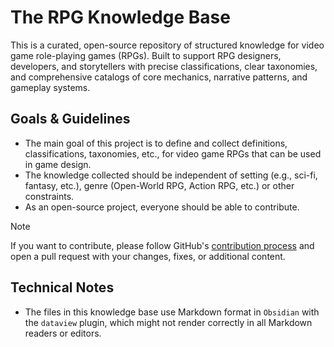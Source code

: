 # The RPG Knowledge Base
This is a curated, open-source repository of structured knowledge for video game role-playing games (RPGs). Built to support RPG designers, developers, and storytellers with precise classifications, clear taxonomies, and comprehensive catalogs of core mechanics, narrative patterns, and gameplay systems.
## Goals & Guidelines
* The main goal of this project is to define and collect definitions, classifications, taxonomies, etc., for video game RPGs that can be used in game design.  
* The knowledge collected should be independent of setting (e.g., sci-fi, fantasy, etc.), genre (Open-World RPG, Action RPG, etc.) or other constraints.  
* As an open-source project, everyone should be able to contribute.

> [!NOTE]
> If you want to contribute, please follow GitHub's [contribution process](https://docs.github.com/en/get-started/exploring-projects-on-github/contributing-to-a-project) and open a pull request with your changes, fixes, or additional content.
## Technical Notes
* The files in this knowledge base use Markdown format in `Obsidian` with the `dataview` plugin, which might not render correctly in all Markdown readers or editors.

